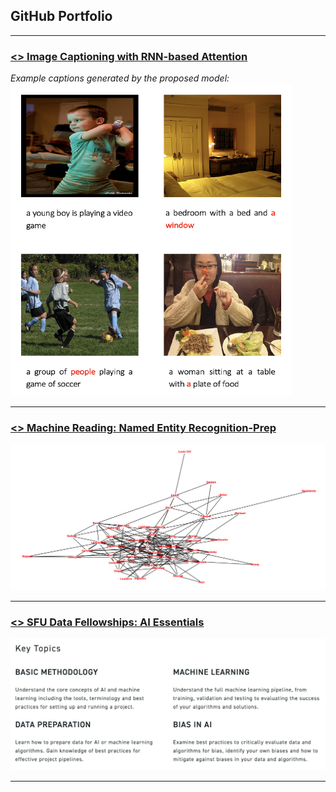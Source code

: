 ## GitHub Portfolio

---

### [<> Image Captioning with RNN-based Attention](https://github.com/Mehrdad93/Image-captioning-with-RNN-based-attention/blob/master/README.md)

*Example captions generated by the proposed model:*
<img src="images/Example_result.png" width="450" height="500"/>

---

### [<> Machine Reading: Named Entity Recognition-Prep](https://github.com/Mehrdad93/Machine-Reading/blob/master/README.md)
<img src="https://raw.githubusercontent.com/Mehrdad93/Machine-Reading/master/Visuals/Sentence%20Co-occurence/1112.png">

---

### [<> SFU Data Fellowships: AI Essentials](https://www.sfu.ca/big-data/online-data-science-course-data-fellowships?utm_source=Email_marketing&utm_medium=HTMLEmail&utm_campaign=Data_Fellowships)

<img src="images/AI_workshop.png">

---
